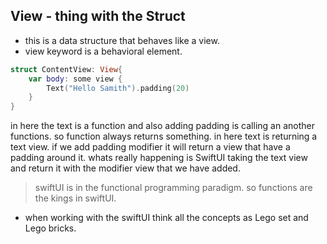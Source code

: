 ## View - thing with the Struct 

- this is a data structure that behaves like a view.
- view keyword is a behavioral element.

``` swift 
struct ContentView: View{
	var body: some view {
		Text("Hello Samith").padding(20)
	}
}
```
in here the text is a function and also adding padding is calling an another functions. so function always returns something. in here text is returning a text view. if we add padding modifier it will return a view that have a padding around it. whats really happening is SwiftUI taking the text view and return it with the modifier view that we have added. 

> swiftUI is in the functional programming paradigm. so functions are the kings in swiftUI.

- when working with the swiftUI think all the concepts as Lego set and Lego bricks.